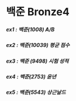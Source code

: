 # 백준 Bronze4
##### ex1 : 백준(1008) A/B
##### ex2 : 백준(10039) 평균 점수
##### ex3 : 백준 (9498) 시험 성적
##### ex4 : 백준(2753) 윤년
##### ex5 : 백준(5543) 상근날드